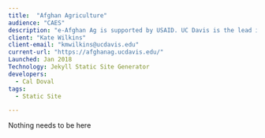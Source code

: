```yaml
---
title:  "Afghan Agriculture"
audience: "CAES"
description: "e-Afghan Ag is supported by USAID. UC Davis is the lead institution. Over 70 institutions have contributed content. e-Afghan Ag is considered the most comprehensive collection of practical information available to help the farmers of Afghanistan. The project started with USAID funding managed through USDA. "
client: "Kate Wilkins"
client-email: "kmwilkins@ucdavis.edu"
current-url: "https://afghanag.ucdavis.edu/"
Launched: Jan 2018
Technology: Jekyll Static Site Generator
developers:
  - Cal Doval
tags:
  - Static Site

---
```


Nothing needs to be here
